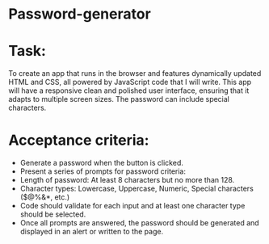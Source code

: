 # Password-generator

# Task:
To create an app that runs in the browser and features dynamically updated HTML and CSS, all powered by JavaScript code that I will write. This app will have a responsive clean and polished user interface, ensuring that it adapts to multiple screen sizes.
The password can include special characters. 

# Acceptance criteria:

- Generate a password when the button is clicked.
- Present a series of prompts for password criteria:
- Length of password: At least 8 characters but no more than 128.
- Character types: Lowercase, Uppercase, Numeric, Special characters ($@%&*, etc.)
- Code should validate for each input and at least one character type should be selected.
- Once all prompts are answered, the password should be generated and displayed in an alert or written to the page.
